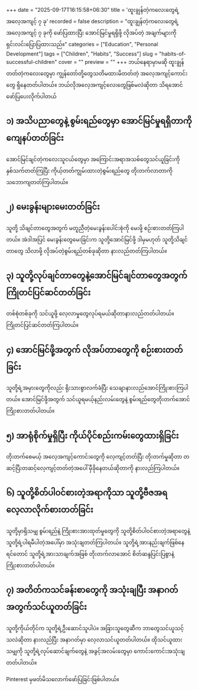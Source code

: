 +++
date = "2025-09-17T16:15:58+06:30"
title = 'ထူးချွန်တဲ့ကလေးတွေရဲ့ အလေ့အကျင့် ၇ ခု'
recorded = false
description = "ထူးချွန်တဲ့ကလေးတွေရဲ့ အလေ့အကျင့် ၇ ခုကို ဖော်ပြထားပြီး အောင်မြင်မှုရရှိဖို့ လိုအပ်တဲ့ အချက်များကို ရှင်းလင်းပြောပြထားသည်။"
categories = ["Education", "Personal Development"]
tags = ["Children", "Habits", "Success"]
slug = "habits-of-successful-children"
cover = ""
preview = ""
+++
ဘယ်နေရာမှာမဆို ထူးချွန်တတ်တဲ့ကလေးတွေမှာ ကျွန်တော်တို့တွေသတိမထားမိတတ်တဲ့ အလေ့အကျင့်ကောင်းတွေ ရှိနေတတ်ပါတယ်။ ဘယ်လိုအလေ့အကျင့်လေးတွေဖြစ်မလဲဆိုတာ သိရအောင် ဖော်ပြပေးလိုက်ပါတယ်

## ၁) အသိပညာတွေနဲ့ စွမ်းရည်တွေမှာ အောင်မြင်မှုရရှိတာကို ကျေနပ်တတ်ခြင်း
အောင်မြင်ချင်တဲ့ကလေးသူငယ်တွေမှာ အကြောင်းအရာအသစ်တွေသင်ယူခြင်းကို နှစ်သက်တတ်ကြပြီး ကိုယ့်တတ်ကျွမ်းထားတဲ့စွမ်းရည်တွေ တိုးတက်လာတာကို သဘောကျတတ်ကြပါတယ်။

## ၂) မေးခွန်းများမေးတတ်ခြင်း
သူတို့ သိချင်တာတွေအတွက် မတူညီတဲ့မေးခွန်းပေါင်းစုံကို မေးဖို့ စဉ်းစားတတ်ကြပါတယ်။ အဲဒါအပြင် မေးခွန်းတွေမေးခြင်းက သူတို့အောင်မြင်ဖို့ ဒါမှမဟုတ် သူတို့သိချင်တာတွေ သိလာဖို့ လိုအပ်တဲ့စွမ်းရည်တစ်ခုဆိုတာ နားလည်တတ်ကြပါတယ်။

## ၃) သူတို့လုပ်ချင်တာတွေနဲ့အောင်မြင်ချင်တာတွေအတွက် ကြိုတင်ပြင်ဆင်တတ်ခြင်း
တစ်စုံတစ်ခုကို သင်ယူဖို့ လေ့လာမှုတွေလုပ်ရမယ်ဆိုတာနားလည်တတ်ပါတယ်။ ကြိုတင်ပြင်ဆင်တတ်ကြပါတယ်။

## ၄) အောင်မြင်ဖို့အတွက် လိုအပ်တာတွေကို စဉ်းစားတတ်ခြင်း
သူတို့ရဲ့အမှားတွေကိုလည်း ရိုးသားစွာလက်ခံပြီး သေချာနားလည်အောင်ကြိုးစားကြပါတယ်။ အောင်မြင်ဖို့အတွက် သင်ယူရမယ့်နည်းလမ်းတွေနဲ့ စွမ်းရည်တွေတိုးတက်အောင် ကြိုးစားတတ်ပါတယ်။

## ၅) အာရုံစိုက်မှုရှိပြီး ကိုယ်ပိုင်စည်းကမ်းတွေထားရှိခြင်း
တိုးတက်စေမယ့် အလေ့အကျင့်ကောင်းတွေကို လေ့ကျင့်တတ်ပြီး တိုးတက်မှုဆိုတာ တဆင့်ပြီးတဆင့်လေ့ကျင့်တတ်တဲ့အပေါ် မှီခိုနေတယ်ဆိုတာကို နားလည်ကြပါတယ်။

## ၆) သူတို့စိတ်ပါဝင်စားတဲ့အရာကိုသာ သူတို့ဗီဇအရ လေ့လာလိုက်စားတတ်ခြင်း
သူတို့မှာရှိသမျှ စွမ်းရည်နဲ့ ကြိုးစားအားထုတ်မှုတွေကို သူတို့စိတ်ပါဝင်စားတဲ့အရာတွေနဲ့ သူတို့ရဲ့ပါရမီပါတဲ့အပေါ်မှာ အသုံးချတတ်ကြပါတယ်။ သူတို့ရဲ့အားနည်းချက်ဖြစ်နေရင်တောင် သူတို့ရဲ့အားသာချက်အဖြစ် တိုးတက်လာအောင် စိတ်ဆန္ဒပြင်းပြစွာနဲ့ ကြိုးစားတတ်ပါတယ်။

## ၇) အတိတ်ကသင်ခန်းစာတွေကို အသုံးချပြီး အနာဂတ်အတွက်သင်ယူတတ်ခြင်း
သူတို့ကိုယ်တိုင်က သူတို့ရဲ့ဦးဆောင်သူပါပဲ။ အခြားသူတွေဆီက ဘာတွေသင်ယူသင့်သလဲဆိုတာ နားလည်ပြီး အနာဂတ်မှာ လေ့လာသင်ယူတတ်ပါတယ်။ ထိုသင်ယူထားသမျှကို သူတို့ရဲ့လုပ်ဆောင်ချက်တွေနဲ့ အခွင့်အလမ်းတွေမှာ ကောင်းကောင်းအသုံးချတတ်ပါတယ်။

Pinterest မှဖတ်မိသလောက်ဖော်ပြခြင်းဖြစ်ပါတယ်။ 